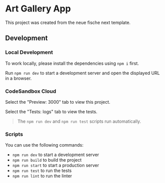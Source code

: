 # Art Gallery App

This project was created from the neue fische next template.

## Development

### Local Development

To work locally, please install the dependencies using `npm i` first.

Run `npm run dev` to start a development server and open the displayed URL in a browser.

### CodeSandbox Cloud

Select the "Preview: 3000" tab to view this project.

Select the "Tests: logs" tab to view the tests.

> The `npm run dev` and `npm run test` scripts run automatically.

### Scripts

You can use the following commands:

- `npm run dev` to start a development server
- `npm run build` to build the project
- `npm run start` to start a production server
- `npm run test` to run the tests
- `npm run lint` to run the linter
